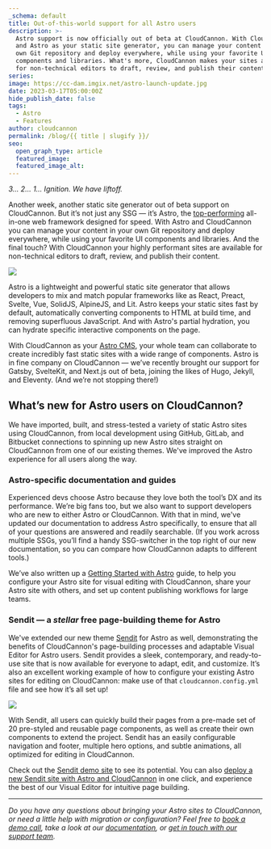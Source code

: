 ```yaml
---
_schema: default
title: Out-of-this-world support for all Astro users
description: >-
  Astro support is now officially out of beta at CloudCannon. With CloudCannon
  and Astro as your static site generator, you can manage your content in your
  own Git repository and deploy everywhere, while using your favorite UI
  components and libraries. What's more, CloudCannon makes your sites available
  for non-technical editors to draft, review, and publish their content.
series:
image: https://cc-dam.imgix.net/astro-launch-update.jpg
date: 2023-03-17T05:00:00Z
hide_publish_date: false
tags:
  - Astro
  - Features
author: cloudcannon
permalink: /blog/{{ title | slugify }}/
seo:
  open_graph_type: article
  featured_image:
  featured_image_alt:
---
```

*3… 2… 1… Ignition. We have liftoff.*

Another week, another static site generator out of beta support on CloudCannon. But it’s not just any SSG — it’s Astro, the [top-performing](https://astro.build/blog/2023-web-framework-performance-report/) all-in-one web framework designed for speed. With Astro and CloudCannon you can manage your content in your own Git repository and deploy everywhere, while using your favorite UI components and libraries. And the final touch? With CloudCannon your highly performant sites are available for non-technical editors to draft, review, and publish their content.

![](https://cc-dam.imgix.net/astro-launch-hero.png)

Astro is a lightweight and powerful static site generator that allows developers to mix and match popular frameworks like as React, Preact, Svelte, Vue, SolidJS, AlpineJS, and Lit. Astro keeps your static sites fast by default, automatically converting components to HTML at build time, and removing superfluous JavaScript. And with Astro's partial hydration, you can hydrate specific interactive components on the page.

With CloudCannon as your <a target="_blank" rel="noopener" href="/astro-cms/">Astro CMS</a>, your whole team can collaborate to create incredibly fast static sites with a wide range of components. Astro is in fine company on CloudCannon — we’ve recently brought our support for Gatsby, SvelteKit, and Next.js out of beta, joining the likes of Hugo, Jekyll, and Eleventy. (And we’re not stopping there!)

## **What’s new for Astro users on CloudCannon?**

We have imported, built, and stress-tested a variety of static Astro sites using CloudCannon, from local development using GitHub, GitLab, and Bitbucket connections to spinning up new Astro sites straight on CloudCannon from one of our existing themes. We've improved the Astro experience for all users along the way.

### **Astro-specific documentation and guides**

Experienced devs choose Astro because they love both the tool’s DX and its performance. We’re big fans too, but we also want to support developers who are new to either Astro or CloudCannon. With that in mind, we've updated our documentation to address Astro specifically, to ensure that all of your questions are answered and readily searchable. (If you work across multiple SSGs, you’ll find a handy SSG-switcher in the top right of our new documentation, so you can compare how CloudCannon adapts to different tools.)

We’ve also written up a [Getting Started with Astro](https://cloudcannon.com/documentation/guides/astro-starter-guide/) guide, to help you configure your Astro site for visual editing with CloudCannon, share your Astro site with others, and set up content publishing workflows for large teams.

### **Sendit — a *stellar* free page-building theme for Astro**

We've extended our new theme <a target="_blank" rel="noopener" href="https://cloudcannon.com/templates/sendit/">Sendit</a> for Astro as well, demonstrating the benefits of CloudCannon's page-building processes and adaptable Visual Editor for Astro users. Sendit provides a sleek, contemporary, and ready-to-use site that is now available for everyone to adapt, edit, and customize. It’s also an excellent working example of how to configure your existing Astro sites for editing on CloudCannon: make use of that `cloudcannon.config.yml` file and see how it’s all set up!

![](https://cc-dam.imgix.net/sendit-hero-browser.png)

With Sendit, all users can quickly build their pages from a pre-made set of 20 pre-styled and reusable page components, as well as create their own components to extend the project. Sendit has an easily configurable navigation and footer, multiple hero options, and subtle animations, all optimized for editing in CloudCannon.

Check out the <a target="_blank" rel="noopener" href="https://top-quail.cloudvent.net/">Sendit demo site</a> to see its potential. You can also <a target="_blank" rel="noopener" href="https://app.cloudcannon.com/#sites/templates/astro/cloudcannon/sendit-astro-template">deploy a new Sendit site with Astro and CloudCannon</a> in one click, and experience the best of our Visual Editor for intuitive page building.

---

*Do you have any questions about bringing your Astro sites to CloudCannon, or need a little help with migration or configuration? Feel free to <a target="_blank" rel="noopener" href="/book-a-demo/">book a demo call</a>, take a look at our <a target="_blank" rel="noopener" href="/documentation/">documentation</a>, or <a target="_blank" rel="noopener" href="/support/">get in touch with our support team</a>.*